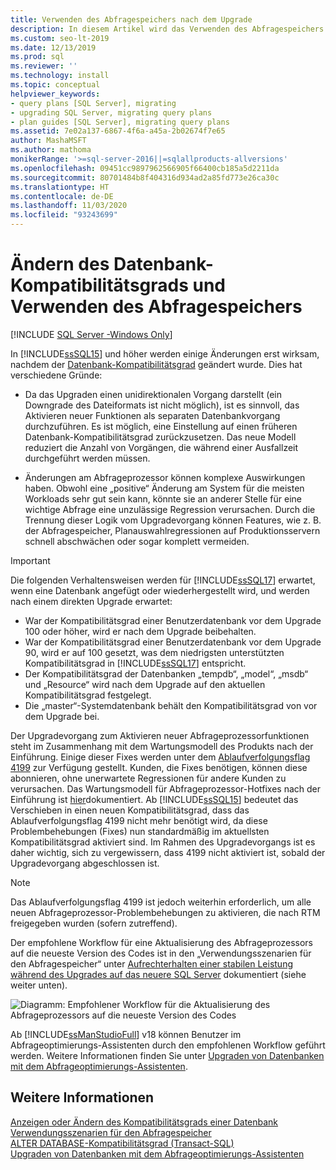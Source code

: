 ```yaml
---
title: Verwenden des Abfragespeichers nach dem Upgrade
description: In diesem Artikel wird das Verwenden des Abfragespeichers zum Einrichten einer Baseline und zum Ändern des Datenbank-Kompatibilitätsgrads während eines SQL Server-Upgrades erläutert.
ms.custom: seo-lt-2019
ms.date: 12/13/2019
ms.prod: sql
ms.reviewer: ''
ms.technology: install
ms.topic: conceptual
helpviewer_keywords:
- query plans [SQL Server], migrating
- upgrading SQL Server, migrating query plans
- plan guides [SQL Server], migrating query plans
ms.assetid: 7e02a137-6867-4f6a-a45a-2b02674f7e65
author: MashaMSFT
ms.author: mathoma
monikerRange: '>=sql-server-2016||=sqlallproducts-allversions'
ms.openlocfilehash: 09451cc9897962566905f66400cb185a5d2211da
ms.sourcegitcommit: 80701484b8f404316d934ad2a85fd773e26ca30c
ms.translationtype: HT
ms.contentlocale: de-DE
ms.lasthandoff: 11/03/2020
ms.locfileid: "93243699"
---
```

# <a name="change-the-database-compatibility-level-and-use-the-query-store"></a>Ändern des Datenbank-Kompatibilitätsgrads und Verwenden des Abfragespeichers

[!INCLUDE [SQL Server -Windows Only](../../includes/applies-to-version/sql-windows-only.md)]

In [!INCLUDE[ssSQL15](../../includes/sssql15-md.md)] und höher werden einige Änderungen erst wirksam, nachdem der [Datenbank-Kompatibilitätsgrad](../../t-sql/statements/alter-database-transact-sql-compatibility-level.md) geändert wurde. Dies hat verschiedene Gründe:  
  
- Da das Upgraden einen unidirektionalen Vorgang darstellt (ein Downgrade des Dateiformats ist nicht möglich), ist es sinnvoll, das Aktivieren neuer Funktionen als separaten Datenbankvorgang durchzuführen. Es ist möglich, eine Einstellung auf einen früheren Datenbank-Kompatibilitätsgrad zurückzusetzen.  Das neue Modell reduziert die Anzahl von Vorgängen, die während einer Ausfallzeit durchgeführt werden müssen.  
  
- Änderungen am Abfrageprozessor können komplexe Auswirkungen haben. Obwohl eine „positive“ Änderung am System für die meisten Workloads sehr gut sein kann, könnte sie an anderer Stelle für eine wichtige Abfrage eine unzulässige Regression verursachen. Durch die Trennung dieser Logik vom Upgradevorgang können Features, wie z. B. der Abfragespeicher, Planauswahlregressionen auf Produktionsservern schnell abschwächen oder sogar komplett vermeiden.  
  
> [!IMPORTANT]  
> Die folgenden Verhaltensweisen werden für [!INCLUDE[ssSQL17](../../includes/sssql17-md.md)] erwartet, wenn eine Datenbank angefügt oder wiederhergestellt wird, und werden nach einem direkten Upgrade erwartet:
> - War der Kompatibilitätsgrad einer Benutzerdatenbank vor dem Upgrade 100 oder höher, wird er nach dem Upgrade beibehalten.    
> - War der Kompatibilitätsgrad einer Benutzerdatenbank vor dem Upgrade 90, wird er auf 100 gesetzt, was dem niedrigsten unterstützten Kompatibilitätsgrad in [!INCLUDE[ssSQL17](../../includes/sssql17-md.md)] entspricht.    
> - Der Kompatibilitätsgrad der Datenbanken „tempdb“, „model“, „msdb“ und „Resource“ wird nach dem Upgrade auf den aktuellen Kompatibilitätsgrad festgelegt.   
> - Die „master“-Systemdatenbank behält den Kompatibilitätsgrad von vor dem Upgrade bei.    
  
Der Upgradevorgang zum Aktivieren neuer Abfrageprozessorfunktionen steht im Zusammenhang mit dem Wartungsmodell des Produkts nach der Einführung.  Einige dieser Fixes werden unter dem [Ablaufverfolgungsflag 4199](../../t-sql/database-console-commands/dbcc-traceon-trace-flags-transact-sql.md#4199) zur Verfügung gestellt.  Kunden, die Fixes benötigen, können diese abonnieren, ohne unerwartete Regressionen für andere Kunden zu verursachen. Das Wartungsmodell für Abfrageprozessor-Hotfixes nach der Einführung ist [hier](https://support.microsoft.com/kb/974006)dokumentiert. Ab [!INCLUDE[ssSQL15](../../includes/sssql15-md.md)] bedeutet das Verschieben in einen neuen Kompatibilitätsgrad, dass das Ablaufverfolgungsflag 4199 nicht mehr benötigt wird, da diese Problembehebungen (Fixes) nun standardmäßig im aktuellsten Kompatibilitätsgrad aktiviert sind. Im Rahmen des Upgradevorgangs ist es daher wichtig, sich zu vergewissern, dass 4199 nicht aktiviert ist, sobald der Upgradevorgang abgeschlossen ist.  

> [!NOTE]
> Das Ablaufverfolgungsflag 4199 ist jedoch weiterhin erforderlich, um alle neuen Abfrageprozessor-Problembehebungen zu aktivieren, die nach RTM freigegeben wurden (sofern zutreffend).
  
Der empfohlene Workflow für eine Aktualisierung des Abfrageprozessors auf die neueste Version des Codes ist in den „Verwendungsszenarien für den Abfragespeicher“ unter [Aufrechterhalten einer stabilen Leistung während des Upgrades auf das neuere SQL Server](../../relational-databases/performance/query-store-usage-scenarios.md#CEUpgrade) dokumentiert (siehe weiter unten).  
  
![Diagramm: Empfohlener Workflow für die Aktualisierung des Abfrageprozessors auf die neueste Version des Codes](../../relational-databases/performance/media/query-store-usage-5.png "query-store-usage-5") 

Ab [!INCLUDE[ssManStudioFull](../../includes/ssmanstudiofull-md.md)] v18 können Benutzer im Abfrageoptimierungs-Assistenten durch den empfohlenen Workflow geführt werden. Weitere Informationen finden Sie unter [Upgraden von Datenbanken mit dem Abfrageoptimierungs-Assistenten](../../relational-databases/performance/upgrade-dbcompat-using-qta.md).
 
## <a name="see-also"></a>Weitere Informationen  
[Anzeigen oder Ändern des Kompatibilitätsgrads einer Datenbank](../../relational-databases/databases/view-or-change-the-compatibility-level-of-a-database.md)     
[Verwendungsszenarien für den Abfragespeicher](../../relational-databases/performance/query-store-usage-scenarios.md)     
[ALTER DATABASE-Kompatibilitätsgrad &#40;Transact-SQL&#41;](../../t-sql/statements/alter-database-transact-sql-compatibility-level.md)     
[Upgraden von Datenbanken mit dem Abfrageoptimierungs-Assistenten](../../relational-databases/performance/upgrade-dbcompat-using-qta.md)        
  
